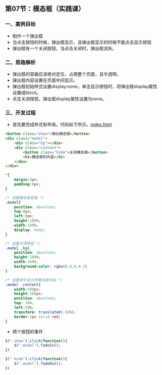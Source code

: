 ## 第07节：模态框（实践课）

### 一、案例目标

* 制作一个弹出框
* 当点击按钮的时候，弹出框显示，且弹出框显示的时候不能点击显示按钮
* 弹出框有一个关闭按钮，当点击关闭时，弹出框消失。


### 二、思路解析

* 弹出框的容器应该绝对定位，占用整个页面，且半透明。
* 弹出框内容设置在页面中间显示。
* 弹出框初始样式设置display:none，单击显示按钮时，将弹出框display属性设置成block。
* 点击关闭按钮，弹出框display属性设置为none。


### 三、开发过程

* 首先要完成样式和布局，代码如下所示。[index.html](https://github.com/xiaozhoulee/xiaozhou-examples/blob/master/03-jQuery/%E7%AC%AC07%E8%8A%82%EF%BC%9A%E6%A8%A1%E6%80%81%E6%A1%86/index..html)

``` html
<button class="show">弹出模态框</button>
<div class="model">
    <div class="bg"></div>
    <div class="content">
        <button class="hide">关闭模态框</button>
        <h1>模态框的内容</h1>
    </div>
</div>
``` 

``` css
*{
    margin:0px;
    padding:0px;
}

/* 设置模态框容器 */
.model{
    position: absolute;
    top:0px;
    left:0px;
    height:100%;
    width:100%;
    display: none;
}

/* 设置半透明层 */
.model .bg{
    position: absolute;
    height:100%;
    width:100%;
    background-color: rgba(0,0,0,0.3)
}

/* 设置居中显示的模态框内容 */
.model .content{
    width:300px;
    height:200px;
    position: absolute;
    top: 30%;
    left:50%;
    transform: translateX(-50%);
    border:1px solid red;
}
```

* 两个按钮的事件

``` js
$(".show").click(function(){
    $(".model").fadeIn();
})

$(".hide").click(function(){
    $(".model").fadeOut();
})
```
